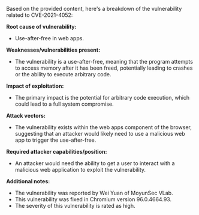 Based on the provided content, here's a breakdown of the vulnerability related to CVE-2021-4052:

**Root cause of vulnerability:**
- Use-after-free in web apps.

**Weaknesses/vulnerabilities present:**
- The vulnerability is a use-after-free, meaning that the program attempts to access memory after it has been freed, potentially leading to crashes or the ability to execute arbitrary code.

**Impact of exploitation:**
- The primary impact is the potential for arbitrary code execution, which could lead to a full system compromise.

**Attack vectors:**
- The vulnerability exists within the web apps component of the browser, suggesting that an attacker would likely need to use a malicious web app to trigger the use-after-free.

**Required attacker capabilities/position:**
- An attacker would need the ability to get a user to interact with a malicious web application to exploit the vulnerability.

**Additional notes:**
- The vulnerability was reported by Wei Yuan of MoyunSec VLab.
- This vulnerability was fixed in Chromium version 96.0.4664.93.
- The severity of this vulnerability is rated as high.